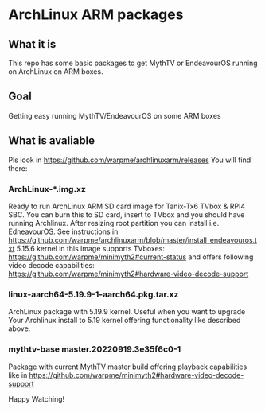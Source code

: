 # ArchLinux ARM packages



## What it is
This repo has some basic packages to get MythTV or EndeavourOS running on ArchLinux on ARM boxes.


## Goal
Getting easy running MythTV/EndeavourOS on some ARM boxes

## What is avaliable

Pls look in https://github.com/warpme/archlinuxarm/releases
You will find there:

### ArchLinux-*.img.xz
Ready to run ArchLinux ARM SD card image for Tanix-Tx6 TVbox & RPI4 SBC.
You can burn this to SD card, insert to TVbox and you should have running Archlinux.
After resizing root partition you can install i.e. EdneavourOS.
See instructions in https://github.com/warpme/archlinuxarm/blob/master/install_endeavouros.txt
5.15.6 kernel in this image supports TVboxes: https://github.com/warpme/minimyth2#current-status
and offers following video decode capabilities: https://github.com/warpme/minimyth2#hardware-video-decode-support

### linux-aarch64-5.19.9-1-aarch64.pkg.tar.xz
ArchLinux package with 5.19.9 kernel. Useful when you want to upgrade Your Archlinux install to 5.19 kernel offering
functionality like described above.

### mythtv-base master.20220919.3e35f6c0-1
Package with current MythTV master build offering playback capabilities like in 
https://github.com/warpme/minimyth2#hardware-video-decode-support

Happy Watching!
